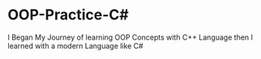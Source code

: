 # OOP-Practice-C#
I Began My Journey of learning OOP Concepts with C++ Language then I learned with a modern Language like C#
